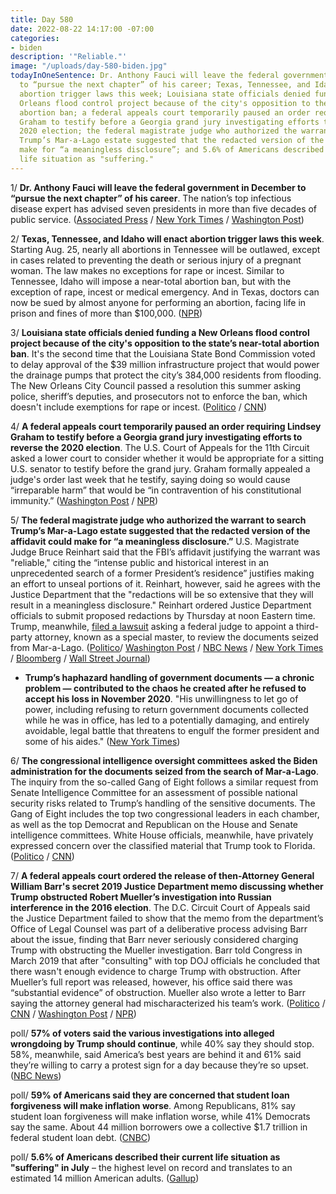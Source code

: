 ```yaml
---
title: Day 580
date: 2022-08-22 14:17:00 -07:00
categories:
- biden
description: '"Reliable."'
image: "/uploads/day-580-biden.jpg"
todayInOneSentence: Dr. Anthony Fauci will leave the federal government in December
  to “pursue the next chapter” of his career; Texas, Tennessee, and Idaho will enact
  abortion trigger laws this week; Louisiana state officials denied funding a New
  Orleans flood control project because of the city's opposition to the state’s near-total
  abortion ban; a federal appeals court temporarily paused an order requiring Lindsey
  Graham to testify before a Georgia grand jury investigating efforts to reverse the
  2020 election; the federal magistrate judge who authorized the warrant to search
  Trump’s Mar-a-Lago estate suggested that the redacted version of the affidavit could
  make for “a meaningless disclosure”; and 5.6% of Americans described their current
  life situation as "suffering."
---
```


1/ **Dr. Anthony Fauci will leave the federal government in December to “pursue the next chapter” of his career**. The nation’s top infectious disease expert has advised seven presidents in more than five decades of public service. ([Associated Press](https://apnews.com/article/anthony-fauci-announces-retirement-7efdacac6a9ff7aa6e2f870b551fe508) / [New York Times](https://www.nytimes.com/2022/08/22/us/politics/fauci-retire.html) / [Washington Post](https://www.washingtonpost.com/health/2022/08/22/fauci-retiring/))

2/ **Texas, Tennessee, and Idaho will enact abortion trigger laws this week**. Starting Aug. 25, nearly all abortions in Tennessee will be outlawed, except in cases related to preventing the death or serious injury of a pregnant woman. The law makes no exceptions for rape or incest. Similar to Tennessee, Idaho will impose a near-total abortion ban, but with the exception of rape, incest or medical emergency. And in Texas, doctors can now be sued by almost anyone for performing an abortion, facing life in prison and fines of more than $100,000. ([NPR](https://www.npr.org/2022/08/22/1118635642/abortion-trigger-ban-tennessee-idaho-texas))

3/ **Louisiana state officials denied funding a New Orleans flood control project because of the city's opposition to the state’s near-total abortion ban**. It's the second time that the Louisiana State Bond Commission voted to delay approval of the $39 million infrastructure project that would power the drainage pumps that protect the city’s 384,000 residents from flooding. The New Orleans City Council passed a resolution this summer asking police, sheriff’s deputies, and prosecutors not to enforce the ban, which doesn't include exemptions for rape or incest. ([Politico](https://www.politico.com/news/2022/08/19/flood-funds-abortion-louisiana-00052877) / [CNN](https://www.cnn.com/2022/08/20/us/louisiana-delay-flood-funding-city-abortion-stance/index.html))

4/ **A federal appeals court temporarily paused an order requiring Lindsey Graham to testify before a Georgia grand jury investigating efforts to reverse the 2020 election**. The U.S. Court of Appeals for the 11th Circuit asked a lower court to consider whether it would be appropriate for a sitting U.S. senator to testify before the grand jury. Graham formally appealed a judge's order last week that he testify, saying doing so would cause “irreparable harm” that would be “in contravention of his constitutional immunity.” ([Washington Post](https://www.washingtonpost.com/national-security/2022/08/21/lindsey-graham-trump-grand-jury-georgia/) / [NPR](https://www.npr.org/2022/08/21/1118677782/graham-gets-a-temporary-reprieve-from-an-order-to-testify-before-a-grand-jury))

5/ **The federal magistrate judge who authorized the warrant to search Trump’s Mar-a-Lago estate suggested that the redacted version of the affidavit could make for “a meaningless disclosure.”** U.S. Magistrate Judge Bruce Reinhart said that the FBI’s affidavit justifying the warrant was "reliable," citing the “intense public and historical interest in an unprecedented search of a former President’s residence” justifies making an effort to unseal portions of it. Reinhart, however, said he agrees with the Justice Department that the "redactions will be so extensive that they will result in a meaningless disclosure." Reinhart ordered Justice Department officials to submit proposed redactions by Thursday at noon Eastern time. Trump, meanwhile, [filed a lawsuit](https://www.cnbc.com/2022/08/22/trump-sues-to-block-doj-from-reviewing-materials-seized-at-mar-a-lago-until-watchdog-appointed.html) asking a federal judge to appoint a third-party attorney, known as a special master, to review the documents seized from Mar-a-Lago. ([Politico](https://www.politico.com/news/2022/08/22/judge-fbi-evidence-mar-a-lago-reliable-00053074)/ [Washington Post](https://www.washingtonpost.com/national-security/2022/08/22/fbi-search-trump-affidavit/) / [NBC News](https://www.nbcnews.com/politics/donald-trump/judge-indicates-may-not-unseal-much-trump-mar-lago-search-affidavit-rcna44190) / [New York Times](https://www.nytimes.com/2022/08/22/us/politics/trump-warrant-affidavit-reinhart.html) / [Bloomberg](https://www.bloomberg.com/news/articles/2022-08-22/trump-judge-affirms-doj-hasn-t-made-case-to-seal-affidavit?sref=MIBMEEoj) / [Wall Street Journal](https://www.wsj.com/articles/trump-search-affidavit-should-be-partly-released-judge-reiterates-11661180042?mod=hp_listb_pos2))

* **Trump’s haphazard handling of government documents — a chronic problem — contributed to the chaos he created after he refused to accept his loss in November 2020**. "His unwillingness to let go of power, including refusing to return government documents collected while he was in office, has led to a potentially damaging, and entirely avoidable, legal battle that threatens to engulf the former president and some of his aides." ([New York Times](https://www.nytimes.com/2022/08/20/us/politics/trump-fbi-search.html))

6/ **The congressional intelligence oversight committees asked the Biden administration for the documents seized from the search of Mar-a-Lago**. The inquiry from the so-called Gang of Eight follows a similar request from Senate Intelligence Committee for an assessment of possible national security risks related to Trump’s handling of the sensitive documents. The Gang of Eight includes the top two congressional leaders in each chamber, as well as the top Democrat and Republican on the House and Senate intelligence committees. White House officials, meanwhile, have privately expressed concern over the classified material that Trump took to Florida. ([Politico](https://www.politico.com/news/2022/08/22/gang-of-8-trump-mar-a-lago-search-00053118) / [CNN](https://www.cnn.com/2022/08/19/politics/white-house-concern-classified-information-mar-a-lago/index.html))

7/ **A federal appeals court ordered the release of then-Attorney General William Barr's secret 2019 Justice Department memo discussing whether Trump obstructed Robert Mueller’s investigation into Russian interference in the 2016 election**. The D.C. Circuit Court of Appeals said the Justice Department failed to show that the memo from the department’s Office of Legal Counsel was part of a deliberative process advising Barr about the issue, finding that Barr never seriously considered charging Trump with obstructing the Mueller investigation. Barr told Congress in March 2019 that after "consulting" with top DOJ officials he concluded that there wasn't enough evidence to charge Trump with obstruction. After Mueller’s full report was released, however, his office said there was “substantial evidence” of obstruction. Mueller also wrote a letter to Barr saying the attorney general had mischaracterized his team’s work. ([Politico](https://www.politico.com/news/2022/08/19/appeals-court-backs-ruling-to-release-doj-memo-on-trump-prosecution-00052880) / [CNN](https://www.cnn.com/2022/08/19/politics/mueller-memo-barr-trump-obstruction-russia/index.html) / [Washington Post](https://www.washingtonpost.com/dc-md-va/2022/08/19/barr-memo-court-mueller-release-russia/) / [NPR](https://www.npr.org/2022/08/20/1118625157/doj-barr-trump-russia-investigation-memo))

poll/ **57% of voters said the various investigations into alleged wrongdoing by Trump should continue**, while 40% say they should stop. 58%, meanwhile, said America’s best years are behind it and 61% said they’re willing to carry a protest sign for a day because they’re so upset. ([NBC News](https://www.nbcnews.com/meet-the-press/first-read/nbc-news-poll-57-voters-say-investigations-trump-continue-rcna43989))

poll/ **59% of Americans said they are concerned that student loan forgiveness will make inflation worse**. Among Republicans, 81% say student loan forgiveness will make inflation worse, while 41% Democrats say the same. About 44 million borrowers owe a collective $1.7 trillion in federal student loan debt. ([CNBC](https://www.cnbc.com/2022/08/22/americans-are-concerned-student-loan-forgiveness-will-worsen-inflation.html))

poll/ **5.6% of Americans described their current life situation as "suffering" in July** – the highest level on record and translates to an estimated 14 million American adults. ([Gallup](https://news.gallup.com/poll/397286/poor-life-ratings-reach-record-high.aspx))